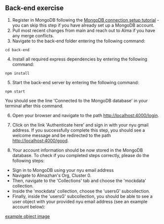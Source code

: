 ## Back-end exercise 
1. Register in MongoDB following the [MongoDB connection setup tutorial](https://github.com/HRL-at-NYUSH/Interactive-Portal#mongodb-connection-setup) - you can skip this step if you have already set up a MongoDB account.
2. Pull most recent changes from main and reach out to Alma if you have any merge conflicts. 
3. Navigate to the back-end folder entering the following command:
```
cd back-end
```
4. Install all required express dependencies by entering the following command:
```
npm install
```
5. Start the back-end server by entering the following command:
```
npm start
```
You should see the line 'Connected to the MongoDB database' in your terminal after this command.

6. Open your browser and navigate to the path [http://localhost:4000/login](http://localhost:4000/login).

7. Click on the link 'Authenticate here' and sign in with your nyu gmail address. If you successfully complete this step, you should see a welcome message and be redirected to the path [http://localhost:4000/good](http://localhost:4000/good).

8. Your account information should be now stored in the MongoDB database. To check if you completed steps correctly, please do the following steps:
- Sign in to MongoDB using your nyu email address
- Navigate to Almazhan's Org, Cluster 0. 
- Then, navigate to the 'Collections' tab and choose the 'mockdata' collection. 
- Inside the 'mockdata' collection, choose the 'usersG' subcollection.
- Finally, inside the 'usersG' subcollection, you should be able to see a user object with your provided nyu email address (see an example account below):

[example object image](./images/example_object.png)
